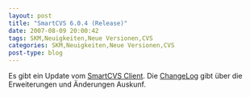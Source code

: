 ```yaml
---
layout: post
title: "SmartCVS 6.0.4 (Release)"
date: 2007-08-09 20:00:42
tags: SKM,Neuigkeiten,Neue Versionen,CVS
categories: SKM,Neuigkeiten,Neue Versionen,CVS
post-type: blog
---
```

Es gibt ein Update vom <a href="http://www.syntevo.com/smartcvs/">SmartCVS Client</a>. Die <a href="http://www.syntevo.com/smartcvs/changelog.txt">ChangeLog</a> gibt über die Erweiterungen und Änderungen Auskunf.
